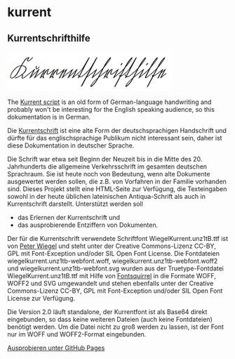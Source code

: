 # kurrent
## Kurrentschrifthilfe

<img src="./Kurrentschrifthilfe.png" alt="Kurrentschrifthilfe"/>

The [Kurrent script](https://en.wikipedia.org/wiki/Kurrent) is an old form of German-language handwriting and probably won't be interesting for the English speaking audience, so this dokumentation is in German.

Die [Kurrentschrift](https://de.wikipedia.org/wiki/Deutsche_Kurrentschrift) ist eine alte Form der deutschsprachigen Handschrift und dürfte für das englischsprachige Publikum nicht interessant sein, daher ist diese Dokumentation in deutscher Sprache.

Die Schrift war etwa seit Beginn der Neuzeit bis in die Mitte des 20. Jahrhunderts die allgemeine Verkehrsschrift im gesamten deutschen Sprachraum. Sie ist heute noch von Bedeutung, wenn alte Dokumente ausgewertet werden sollen, die z.B. von Vorfahren in der Familie vorhanden sind. Dieses Projekt stellt eine HTML-Seite zur Verfügung, die Texteingaben sowohl in der heute üblichen lateinischen Antiqua-Schrift als auch in Kurrentschrift darstellt. Unterstützt werden soll
- das Erlernen der Kurrentschrift und
- das ausprobierende Entziffern von Dokumenten.

Der für die Kurrentschrift verwendete Schriftfont WiegelKurrent.unz1tB.ttf ist von [Peter Wiegel](http://www.peter-wiegel.de/WiegelKurrent.html) und steht unter der Creative Commons-Lizenz CC-BY, GPL mit Font-Exception und/oder SIL Open Font License.
Die Fontdateien wiegelkurrent.unz1tb-webfont.woff, wiegelkurrent.unz1tb-webfont.woff2 und wiegelkurrent.unz1tb-webfont.svg wurden aus der Truetype-Fontdatei WiegelKurrent.unz1tB.ttf mit Hilfe von [Fontsquirrel](https://www.fontsquirrel.com/tools/webfont-generator) in die Formate WOFF, WOFF2 und SVG umgewandelt und stehen ebenfalls unter der Creative Commons-Lizenz CC-BY, GPL mit Font-Exception und/oder SIL Open Font License zur Verfügung.

Die Version 2.0 läuft standalone, der Kurrentfont ist als Base64 direkt eingebunden, so dass keine weiteren Dateien (auch keine Fontdateien) benötigt werden. Um die Datei nicht zu groß werden zu lassen, ist der Font nur im WOFF und WOFF2-Format eingebunden.

[Ausprobieren unter GitHub Pages](https://andreasheese.github.io/kurrent/kurrentschrifthilfe.html)
